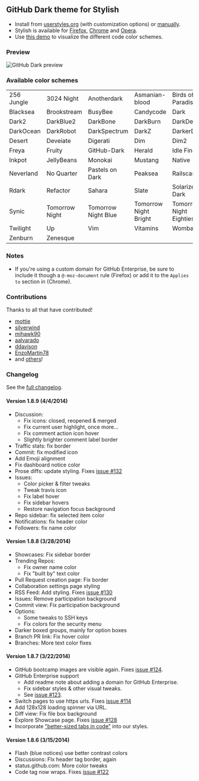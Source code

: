 ## GitHub Dark theme for Stylish
- Install from [userstyles.org](http://userstyles.org/styles/37035) (with customization options) or [manually](https://raw.github.com/StylishThemes/GitHub-Dark/master/github-dark.css).
- Stylish is available for [Firefox](https://addons.mozilla.org/en-US/firefox/addon/2108/), [Chrome](https://chrome.google.com/extensions/detail/fjnbnpbmkenffdnngjfgmeleoegfcffe) and [Opera](https://addons.opera.com/en/extensions/details/stylish-for-opera/).
- Use [this demo](http://StylishThemes.github.io/GitHub-Dark/) to visualize the different code color schemes.

### Preview
![GitHub Dark preview](http://i.imgur.com/MsrHuFh.png)

### Available color schemes

|   |   |   |   |   |
| --- | --- | --- | --- | --- |
| 256 Jungle | 3024 Night | Anotherdark | Asmanian-blood | Birds of Paradise |
| Blacksea | Brookstream | BusyBee | Candycode | Dark |
| Dark2 | DarkBlue2 | DarkBone | DarkBurn | DarkDevel |
| DarkOcean | DarkRobot | DarkSpectrum | DarkZ | DarkerDesert |
| Desert | Deveiate | Digerati | Dim | Dim2 |
| Freya | Fruity | GitHub-Dark | Herald | Idle Fingers |
| Inkpot | JellyBeans | Monokai | Mustang | Native |
| Neverland | No Quarter | Pastels on Dark | Peaksea | Railscasts |
| Rdark | Refactor | Sahara | Slate | Solarized Dark |
| Synic | Tomorrow Night | Tomorrow Night Blue | Tomorrow Night Bright | Tomorrow Night Eighties |
| Twilight | Up | Vim | Vitamins | Wombat |
| Zenburn | Zenesque |  |  |  |

### Notes

* If you're using a custom domain for GitHub Enterprise, be sure to include it though a `@-moz-document` rule (Firefox) or add it to the `Applies to` section in (Chrome).

### Contributions

Thanks to all that have contributed!

* [mottie](http://github.com/mottie)
* [silverwind](http://github.com/silverwind)
* [mihawk90](http://github.com/mihawk90)
* [aalvarado](http://github.com/aalvarado)
* [ddavison](http://github.com/ddavison)
* [EnzoMartin78](https://github.com/EnzoMartin78)
* and [others](https://github.com/StylishThemes/GitHub-Dark/graphs/contributors)!

### Changelog

See the [full changelog](https://github.com/StylishThemes/GitHub-Dark/wiki).

#### Version 1.8.9 (4/4/2014)

* Discussion:
  * Fix icons: closed, reopened & merged
  * Fix current user highlight, once more...
  * Fix comment action icon hover
  * Slightly brighter comment label border
* Traffic stats: fix border
* Commit: fix modified icon
* Add Emoji alignment
* Fix dashboard notice color
* Prose diffs: update styling. Fixes [issue #132]()
* Issues:
  * Color picker & filter tweaks
  * Tweak travis icon
  * Fix label hover
  * Fix sidebar hovers
  * Restore navigation focus background
* Repo sidebar: fix selected item color
* Notifications: fix header color
* Followers: fix name color

#### Version 1.8.8 (3/28/2014)

* Showcases: Fix sidebar border
* Trending Repos:
  * Fix owner name color
  * Fix "built by" text color
* Pull Request creation page: Fix border
* Collaboration settings page styling
* RSS Feed: Add styling. Fixes [issue #130](https://github.com/StylishThemes/GitHub-Dark/issues/130)
* Issues: Remove participation background
* Commit view: Fix participation background
* Options:
  * Some tweaks to SSH keys
  * Fix colors for the security menu
* Darker boxed groups, mainly for option boxes
* Branch PR link: Fix hover color
* Branches: More text color fixes

#### Version 1.8.7 (3/22/2014)

* GitHub bootcamp images are visible again. Fixes [issue #124](https://github.com/StylishThemes/GitHub-Dark/issues/124).
* GitHub Enterprise support
  * Add readme note about adding a domain for GitHub Enterprise.
  * Fix sidebar styles & other visual tweaks.
  * See [issue #123](https://github.com/StylishThemes/GitHub-Dark/issues/123).
* Switch pages to use https urls. Fixes [issue #114](https://github.com/StylishThemes/GitHub-Dark/issues/114)
* Add 128x128 loading spinner via URL.
* Diff view: Fix file box background
* Explore Showcase page. Fixes [issue #128](https://github.com/StylishThemes/GitHub-Dark/issues/128)
* Incorporate ["better-sized tabs in code"](http://userstyles.org/styles/70979/github-better-sized-tabs-in-code) into our styles.

#### Version 1.8.6 (3/15/2014)

* Flash (blue notices) use better contrast colors
* Discussions: FIx header tag border, again
* status.github.com: More color tweaks
* Code tag now wraps. Fixes [issue #122](https://github.com/StylishThemes/GitHub-Dark/issues/122)

